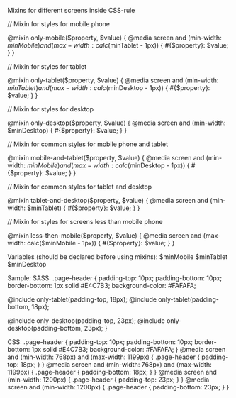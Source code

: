 Mixins for different screens inside CSS-rule

// Mixin for styles for mobile phone

@mixin only-mobile($property, $value) {
  @media screen and (min-width: $minMobile) and (max-width: calc($minTablet - 1px)) {
    #{$property}: $value;
  }
}

// Mixin for styles for tablet

@mixin only-tablet($property, $value) {
  @media screen and (min-width: $minTablet) and (max-width: calc($minDesktop - 1px)) {
     #{$property}: $value;
  }
}

// Mixin for styles for desktop

@mixin only-desktop($property, $value) {
  @media screen and (min-width: $minDesktop) {
     #{$property}: $value;
  }
}

// Mixin for common styles for mobile phone and tablet

@mixin mobile-and-tablet($property, $value) {
  @media screen and (min-width: $minMobile) and (max-width: calc($minDesktop - 1px)) {
     #{$property}: $value;
  }
}

// Mixin for common styles for tablet and desktop

@mixin tablet-and-desktop($property, $value) {
  @media screen and (min-width: $minTablet) {
     #{$property}: $value;
  }
}

// Mixin for styles for screens less than mobile phone

@mixin less-then-mobile($property, $value) {
  @media screen and (max-width: calc($minMobile - 1px)) {
     #{$property}: $value;
  }
}

Variables (should be declared before using mixins):
$minMobile
$minTablet
$minDesktop

Sample:
SASS:
.page-header {
  padding-top: 10px;
  padding-bottom: 10px;
  border-bottom: 1px solid #E4C7B3;
  background-color: #FAFAFA;

  @include only-tablet(padding-top, 18px);
  @include only-tablet(padding-bottom, 18px);

  @include only-desktop(padding-top, 23px);
  @include only-desktop(padding-bottom, 23px);
}

CSS:
.page-header {
  padding-top: 10px;
  padding-bottom: 10px;
  border-bottom: 1px solid #E4C7B3;
  background-color: #FAFAFA;
}
@media screen and (min-width: 768px) and (max-width: 1199px) {
  .page-header {
    padding-top: 18px;
  }
}
@media screen and (min-width: 768px) and (max-width: 1199px) {
  .page-header {
    padding-bottom: 18px;
  }
}
@media screen and (min-width: 1200px) {
  .page-header {
    padding-top: 23px;
  }
}
@media screen and (min-width: 1200px) {
  .page-header {
    padding-bottom: 23px;
  }
}
